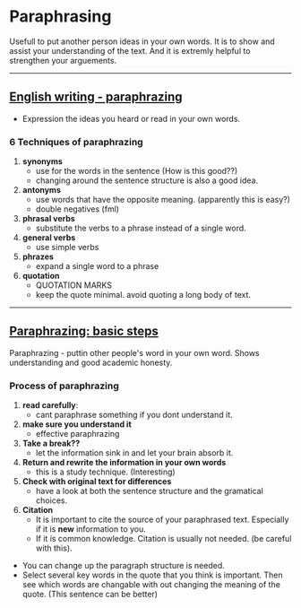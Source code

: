 # Paraphrasing

Usefull to put another person ideas in your own words. It is to show and assist your understanding of the text.
And it is extremly helpful to strengthen your arguements.

----

## [English writing - paraphrazing](https://www.youtube.com/watch?v=sgMJ16WUEPg)

- Expression the ideas you heard or read in your own words.

### 6 Techniques of paraphrazing

1. __synonyms__
   - use for the words in the sentence (How is this good??)
   - changing around the sentence structure is also a good idea.
1. __antonyms__
   - use words that have the opposite meaning. (apparently this is easy?)
   - double negatives (fml)
1. __phrasal verbs__
   - substitute the verbs to a phrase instead of a single word.
1. __general verbs__
   - use simple verbs
1. __phrazes__
   - expand a single word to a phrase
1. __quotation__
   - QUOTATION MARKS
   - keep the quote minimal. avoid quoting a long body of text.

----

## [Paraphrazing: basic steps](https://www.youtube.com/watch?v=nSGzuxbdheI)

Paraphrazing - puttin other people's word in your own word. Shows understanding and good academic honesty.

### Process of paraphrazing

1. __read carefully__: 
   - cant paraphrase something if you dont understand it.
2. __make sure you understand it__
   - effective paraphrazing
3. __Take a break??__
   - let the information sink in and let your brain absorb it.
4. __Return and rewrite the information in your own words__
   - this is a study technique. (Interesting)
5. __Check with original text for differences__
   - have a look at both the sentence structure and the gramatical choices.
6. __Citation__
   - It is important to cite the source of your paraphrased text. Especially if it is __new__ information to you.
   - If it is common knowledge. Citation is usually not needed. (be careful with this).

- You can change up the paragraph structure is needed.
- Select several key words in the quote that you think is important. Then see which words are changable with out changing the meaning of the quote. (This sentence can be better)
